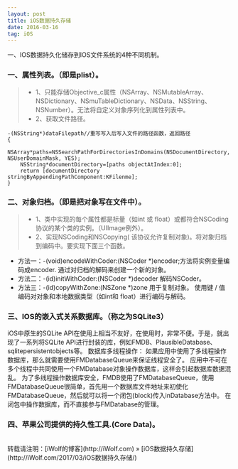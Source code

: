 ```yaml
---
layout: post
title: iOS数据持久存储
date: 2016-03-16
tag: iOS
---
```


一、IOS数据持久化储存到IOS文件系统的4种不同机制。

### 一、属性列表。（即是plist）。

>* 1、只能存储Objective_c属性（NSArray、NSMutableArray、NSDictionary、NSmuTableDictionary、NSData、NSString、NSNumber）。无法将自定义对象序列化到属性列表中。
>* 2、获取文件路径。

```
-(NSString*)dataFilepath//重写写入后写入文件的路径函数，返回路径
{
    NSArray*paths=NSSearchPathForDirectoriesInDomains(NSDocumentDirectory, NSUserDomainMask, YES);
    NSString*documentDirectory=[paths objectAtIndex:0];
    return [documentDirectory stringByAppendingPathComponent:KFilenme];
}

```

### 二、对象归档。（即是把对象写在文件中）。

>* 1、类中实现的每个属性都是标量（如int 或 float）或都符合NSCoding协议的某个类的实例。（UIImage例外）。
>* 2、实现NSCoding和NSCopying( 该协议允许复制对象)。将对象归档到编码中。要实现下面三个函数。

* 方法一：-(void)encodeWithCoder:(NSCoder *)encoder;方法将实例变量编码成encoder. 
通过对归档的解码来创建一个新的对象。
* 方法二：-(id)initWithCoder:(NSCoder *)decoder 解码NSCoder。
* 方法三：-(id)copyWithZone:(NSZone *)zone 用于复制对象。
使用键 / 值编码对对象和本地数据类型（如int和 float）进行编码与解码。



### 三、IOS的嵌入式关系数据库。（称之为SQLite3）

iOS中原生的SQLite API在使用上相当不友好，在使用时，非常不便。于是，就出现了一系列将SQLite API进行封装的库，例如FMDB、PlausibleDatabase、sqlitepersistentobjects等。
数据库多线程操作：
如果应用中使用了多线程操作数据库，那么就需要使用FMDatabaseQueue来保证线程安全了。 应用中不可在多个线程中共同使用一个FMDatabase对象操作数据库，这样会引起数据库数据混乱。 为了多线程操作数据库安全，FMDB使用了FMDatabaseQueue，使用FMDatabaseQueue很简单，首先用一个数据库文件地址来初使化FMDatabaseQueue，然后就可以将一个闭包(block)传入inDatabase方法中。 在闭包中操作数据库，而不直接参与FMDatabase的管理。


### 四、苹果公司提供的持久性工具.(Core Data)。


<br>
转载请注明：[iWolf的博客](http://iWolf.com) » [iOS数据持久存储](http://iWolf.com/2017/03/iOS数据持久存储/)  


